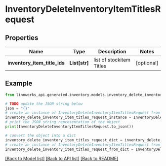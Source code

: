 # InventoryDeleteInventoryItemTitlesRequest


## Properties

Name | Type | Description | Notes
------------ | ------------- | ------------- | -------------
**inventory_item_title_ids** | **List[str]** | list of stockitem Titles | [optional] 

## Example

```python
from linnworks_api.generated.inventory.models.inventory_delete_inventory_item_titles_request import InventoryDeleteInventoryItemTitlesRequest

# TODO update the JSON string below
json = "{}"
# create an instance of InventoryDeleteInventoryItemTitlesRequest from a JSON string
inventory_delete_inventory_item_titles_request_instance = InventoryDeleteInventoryItemTitlesRequest.from_json(json)
# print the JSON string representation of the object
print(InventoryDeleteInventoryItemTitlesRequest.to_json())

# convert the object into a dict
inventory_delete_inventory_item_titles_request_dict = inventory_delete_inventory_item_titles_request_instance.to_dict()
# create an instance of InventoryDeleteInventoryItemTitlesRequest from a dict
inventory_delete_inventory_item_titles_request_from_dict = InventoryDeleteInventoryItemTitlesRequest.from_dict(inventory_delete_inventory_item_titles_request_dict)
```
[[Back to Model list]](../README.md#documentation-for-models) [[Back to API list]](../README.md#documentation-for-api-endpoints) [[Back to README]](../README.md)


